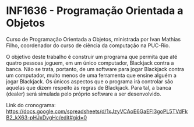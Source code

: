 # INF1636 - Programação Orientada a Objetos
Curso de Programação Orientada a Objetos, ministrada por Ivan Mathias Filho, coordenador do curso de ciência da computação na PUC-Rio.

O objetivo deste trabalho é construir um programa que permita que até quatro pessoas
joguem, em um único computador, Blackjack contra a banca. Não se trata, portanto, de
um software para jogar Blackjack contra um computador, muito menos de uma
ferramenta que ensine alguém a jogar Blackjack.
Os únicos aspectos que o programa irá controlar são aquelas que dizem respeito às
regras de Blackjack. Para tal, a banca (dealer) será simulada pelo próprio software a ser
desenvolvido.

Link do cronograma:
https://docs.google.com/spreadsheets/d/1xJzyVCAoE6GaEFI3goPL5TVdFkB2_kX63-pHJxDvgHc/edit#gid=0
